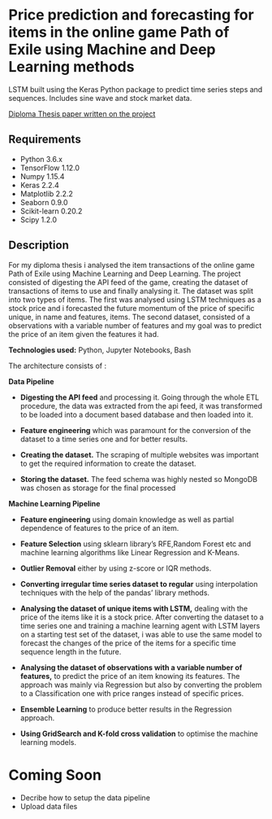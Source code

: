 # Price prediction and forecasting for items in the online game Path of Exile using Machine and Deep Learning methods

LSTM built using the Keras Python package to predict time series steps and sequences. Includes sine wave and stock market data.

[Diploma Thesis paper written on the project](http://bit.ly/2WGUu74)

## Requirements

* Python 3.6.x
* TensorFlow 1.12.0
* Numpy 1.15.4
* Keras 2.2.4
* Matplotlib 2.2.2
* Seaborn 0.9.0
* Scikit-learn 0.20.2
* Scipy 1.2.0


## Description
For my diploma thesis i analysed the item transactions of the online game Path of Exile using Machine Learning and Deep Learning. The project consisted of digesting the API feed of the game, creating the dataset of transactions of items to use and finally analysing it. 
The dataset was split into two types of items. The first was analysed using LSTM techniques as a stock price and i forecasted the future momentum of the price of specific unique, in name and features, items. The second dataset, consisted of a observations with a variable number of features and my goal was to predict the price of an item given the features it had.


**Technologies used:** Python, Jupyter Notebooks, Bash


The architecture consists of :

**Data Pipeline**

* **Digesting the API feed** and processing it. Going through the whole ETL procedure, the data was extracted from the api feed, it was transformed to be loaded into a document based database and then loaded into it.

* **Feature engineering** which was paramount for the conversion of the dataset to a time series one and for better results.

* **Creating the dataset.** The scraping of multiple websites was important to get the required information to create the dataset. 

* **Storing the dataset.** The feed schema was highly nested so MongoDB was chosen as storage for the final processed 

**Machine Learning Pipeline**

* **Feature engineering** using domain knowledge as well as partial dependence of features to the price of an item. 

* **Feature Selection** using sklearn library’s RFE,Random Forest etc and machine learning algorithms like Linear Regression and K-Means.


* **Outlier Removal** either by using z-score or IQR methods.

* **Converting irregular time series dataset to regular** using interpolation techniques with the help of the pandas’ library methods.

* **Analysing the dataset of unique items with LSTM,** dealing with the price of the items like it is a stock price. After converting the dataset to a time series one and training a machine learning agent with LSTM layers on a starting test set of the dataset, i was able to use the same model to forecast the changes of the price of the items for a specific time sequence length in the future.

* **Analysing the dataset of observations with a variable number of features,** to predict the price of an item knowing its features. The approach was mainly via Regression but also by converting the problem to a Classification one with price ranges instead of specific prices.

* **Ensemble Learning** to produce better results in the Regression approach.

* **Using GridSearch and K-fold cross validation** to optimise the machine learning models.

# Coming Soon

* Decribe how to setup the data pipeline
* Upload data files
